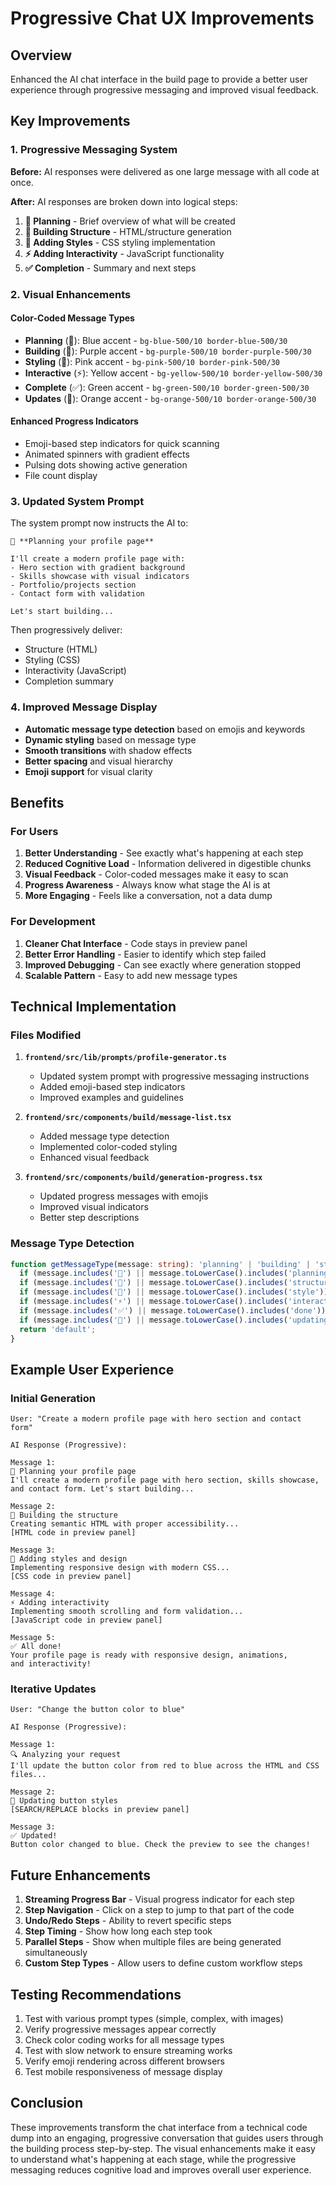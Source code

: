 # Progressive Chat UX Improvements

## Overview

Enhanced the AI chat interface in the build page to provide a better user experience through progressive messaging and improved visual feedback.

## Key Improvements

### 1. Progressive Messaging System

**Before:** AI responses were delivered as one large message with all code at once.

**After:** AI responses are broken down into logical steps:

1. **🎯 Planning** - Brief overview of what will be created
2. **📐 Building Structure** - HTML/structure generation
3. **🎨 Adding Styles** - CSS styling implementation
4. **⚡ Adding Interactivity** - JavaScript functionality
5. **✅ Completion** - Summary and next steps

### 2. Visual Enhancements

#### Color-Coded Message Types
- **Planning** (🎯): Blue accent - `bg-blue-500/10 border-blue-500/30`
- **Building** (📐): Purple accent - `bg-purple-500/10 border-purple-500/30`
- **Styling** (🎨): Pink accent - `bg-pink-500/10 border-pink-500/30`
- **Interactive** (⚡): Yellow accent - `bg-yellow-500/10 border-yellow-500/30`
- **Complete** (✅): Green accent - `bg-green-500/10 border-green-500/30`
- **Updates** (🔧): Orange accent - `bg-orange-500/10 border-orange-500/30`

#### Enhanced Progress Indicators
- Emoji-based step indicators for quick scanning
- Animated spinners with gradient effects
- Pulsing dots showing active generation
- File count display

### 3. Updated System Prompt

The system prompt now instructs the AI to:

```
🎯 **Planning your profile page**

I'll create a modern profile page with:
- Hero section with gradient background
- Skills showcase with visual indicators  
- Portfolio/projects section
- Contact form with validation

Let's start building...
```

Then progressively deliver:
- Structure (HTML)
- Styling (CSS)
- Interactivity (JavaScript)
- Completion summary

### 4. Improved Message Display

- **Automatic message type detection** based on emojis and keywords
- **Dynamic styling** based on message type
- **Smooth transitions** with shadow effects
- **Better spacing** and visual hierarchy
- **Emoji support** for visual clarity

## Benefits

### For Users
1. **Better Understanding** - See exactly what's happening at each step
2. **Reduced Cognitive Load** - Information delivered in digestible chunks
3. **Visual Feedback** - Color-coded messages make it easy to scan
4. **Progress Awareness** - Always know what stage the AI is at
5. **More Engaging** - Feels like a conversation, not a data dump

### For Development
1. **Cleaner Chat Interface** - Code stays in preview panel
2. **Better Error Handling** - Easier to identify which step failed
3. **Improved Debugging** - Can see exactly where generation stopped
4. **Scalable Pattern** - Easy to add new message types

## Technical Implementation

### Files Modified

1. **`frontend/src/lib/prompts/profile-generator.ts`**
   - Updated system prompt with progressive messaging instructions
   - Added emoji-based step indicators
   - Improved examples and guidelines

2. **`frontend/src/components/build/message-list.tsx`**
   - Added message type detection
   - Implemented color-coded styling
   - Enhanced visual feedback

3. **`frontend/src/components/build/generation-progress.tsx`**
   - Updated progress messages with emojis
   - Improved visual indicators
   - Better step descriptions

### Message Type Detection

```typescript
function getMessageType(message: string): 'planning' | 'building' | 'styling' | 'interactive' | 'complete' | 'update' | 'default' {
  if (message.includes('🎯') || message.toLowerCase().includes('planning')) return 'planning';
  if (message.includes('📐') || message.toLowerCase().includes('structure')) return 'building';
  if (message.includes('🎨') || message.toLowerCase().includes('style')) return 'styling';
  if (message.includes('⚡') || message.toLowerCase().includes('interactivity')) return 'interactive';
  if (message.includes('✅') || message.toLowerCase().includes('done')) return 'complete';
  if (message.includes('🔧') || message.toLowerCase().includes('updating')) return 'update';
  return 'default';
}
```

## Example User Experience

### Initial Generation

```
User: "Create a modern profile page with hero section and contact form"

AI Response (Progressive):

Message 1:
🎯 Planning your profile page
I'll create a modern profile page with hero section, skills showcase, 
and contact form. Let's start building...

Message 2:
📐 Building the structure
Creating semantic HTML with proper accessibility...
[HTML code in preview panel]

Message 3:
🎨 Adding styles and design
Implementing responsive design with modern CSS...
[CSS code in preview panel]

Message 4:
⚡ Adding interactivity
Implementing smooth scrolling and form validation...
[JavaScript code in preview panel]

Message 5:
✅ All done!
Your profile page is ready with responsive design, animations, 
and interactivity!
```

### Iterative Updates

```
User: "Change the button color to blue"

AI Response (Progressive):

Message 1:
🔍 Analyzing your request
I'll update the button color from red to blue across the HTML and CSS files...

Message 2:
🔧 Updating button styles
[SEARCH/REPLACE blocks in preview panel]

Message 3:
✅ Updated!
Button color changed to blue. Check the preview to see the changes!
```

## Future Enhancements

1. **Streaming Progress Bar** - Visual progress indicator for each step
2. **Step Navigation** - Click on a step to jump to that part of the code
3. **Undo/Redo Steps** - Ability to revert specific steps
4. **Step Timing** - Show how long each step took
5. **Parallel Steps** - Show when multiple files are being generated simultaneously
6. **Custom Step Types** - Allow users to define custom workflow steps

## Testing Recommendations

1. Test with various prompt types (simple, complex, with images)
2. Verify progressive messages appear correctly
3. Check color coding works for all message types
4. Test with slow network to ensure streaming works
5. Verify emoji rendering across different browsers
6. Test mobile responsiveness of message display

## Conclusion

These improvements transform the chat interface from a technical code dump into an engaging, progressive conversation that guides users through the building process step-by-step. The visual enhancements make it easy to understand what's happening at each stage, while the progressive messaging reduces cognitive load and improves overall user experience.
